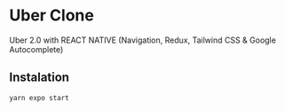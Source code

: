 # Uber Clone

Uber 2.0 with REACT NATIVE (Navigation, Redux, Tailwind CSS & Google Autocomplete)

## Instalation

```properties
yarn expo start
```